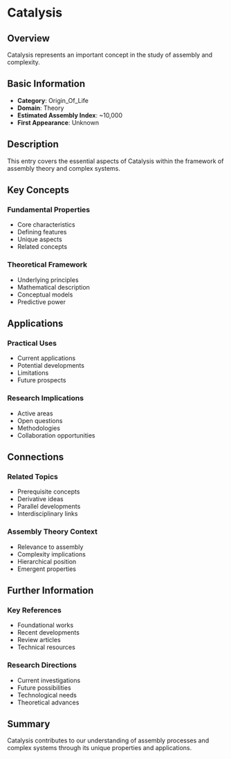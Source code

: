 # Catalysis

## Overview

Catalysis represents an important concept in the study of assembly and complexity.

## Basic Information

- **Category**: Origin_Of_Life
- **Domain**: Theory
- **Estimated Assembly Index**: ~10,000
- **First Appearance**: Unknown

## Description

This entry covers the essential aspects of Catalysis within the framework of assembly theory and complex systems.

## Key Concepts

### Fundamental Properties
- Core characteristics
- Defining features
- Unique aspects
- Related concepts

### Theoretical Framework
- Underlying principles
- Mathematical description
- Conceptual models
- Predictive power

## Applications

### Practical Uses
- Current applications
- Potential developments
- Limitations
- Future prospects

### Research Implications
- Active areas
- Open questions
- Methodologies
- Collaboration opportunities

## Connections

### Related Topics
- Prerequisite concepts
- Derivative ideas
- Parallel developments
- Interdisciplinary links

### Assembly Theory Context
- Relevance to assembly
- Complexity implications
- Hierarchical position
- Emergent properties

## Further Information

### Key References
- Foundational works
- Recent developments
- Review articles
- Technical resources

### Research Directions
- Current investigations
- Future possibilities
- Technological needs
- Theoretical advances

## Summary

Catalysis contributes to our understanding of assembly processes and complex systems through its unique properties and applications.
